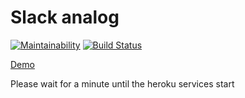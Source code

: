 # Slack analog

[![Maintainability](https://api.codeclimate.com/v1/badges/ee72155094400a705773/maintainability)](https://codeclimate.com/github/Ensaphelon/project-lvl4-s247/maintainability)
[![Build Status](https://travis-ci.org/Ensaphelon/project-lvl4-s247.svg?branch=master)](https://travis-ci.org/Ensaphelon/project-lvl4-s247)

[Demo](https://ensaphelon-slack.herokuapp.com/)

Please wait for a minute until the heroku services start